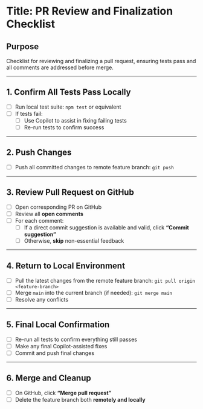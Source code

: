 # Title: PR Review and Finalization Checklist

## Purpose

Checklist for reviewing and finalizing a pull request, ensuring tests pass and all comments are addressed before merge.

---

## 1. Confirm All Tests Pass Locally

- [ ] Run local test suite: `npm test` or equivalent
- [ ] If tests fail:
  - [ ] Use Copilot to assist in fixing failing tests
  - [ ] Re-run tests to confirm success

---

## 2. Push Changes

- [ ] Push all committed changes to remote feature branch: `git push`

---

## 3. Review Pull Request on GitHub

- [ ] Open corresponding PR on GitHub
- [ ] Review all **open comments**
- [ ] For each comment:
  - [ ] If a direct commit suggestion is available and valid, click **“Commit suggestion”**
  - [ ] Otherwise, **skip** non-essential feedback

---

## 4. Return to Local Environment

- [ ] Pull the latest changes from the remote feature branch: `git pull origin <feature-branch>`
- [ ] Merge `main` into the current branch (if needed): `git merge main`
- [ ] Resolve any conflicts

---

## 5. Final Local Confirmation

- [ ] Re-run all tests to confirm everything still passes
- [ ] Make any final Copilot-assisted fixes
- [ ] Commit and push final changes

---

## 6. Merge and Cleanup

- [ ] On GitHub, click **“Merge pull request”**
- [ ] Delete the feature branch both **remotely and locally**
